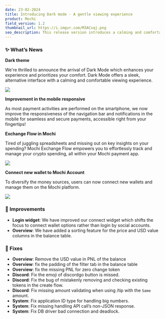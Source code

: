 ```yaml
---
date: 23-02-2024
title: Introducing Dark mode - A gentle viewing experience
product: Mochi
field_version: 1.2
thumbnail_url: https://i.imgur.com/M3ACxqj.png
seo_description: This release version introduces a calming and comfortable viewing experience, as well as a mobile compatible verion. 
---
```

### ✨ What’s News

**Dark theme**

We're thrilled to announce the arrival of Dark Mode which enhances your experience and prioritizes your comfort. Dark Mode offers a sleek, alternative interface with a calming and comfortable viewing experience.

![](https://i.imgur.com/M3ACxqj.png)

**Improvement in the mobile responsive**

As most payment activities are performed on the smartphone, we now improve the responsiveness of the navigation bar and notifications in the mobile for seamless and secure payments, accessible right from your fingertips!

[//]: new_line

**Exchange Flow in Mochi**

Tired of juggling spreadsheets and missing out on key insights on your spending? Mochi Exchange Flow empowers you to effortlessly track and manage your crypto spending, all within your Mochi payment app.

![](https://i.imgur.com/M0AeOcu.png)

**Connect new wallet to Mochi Account**

To diversify the money sources, users can now connect new wallets and manage them on the Mochi platform.

![](https://i.imgur.com/QEZzQWq.png)

[//]: break

### 💎 Improvements

- **Login widget**: We have improved our connect widget which shifts the focus to connect wallet options rather than login by social accounts.
- **Overview**: We have added a sorting feature for the price and USD value columns in the balance table.

### 🐛 Fixes

- **Overview**: Remove the USD value in PNL of the balance
- **Overview**: fix the padding of the filter tab in the balance table
- **Overview**: fix the missing PNL for zero change token
- **Discord**: Fix the emoji of discordgo button is missed.
- **Discord**: Fix the bug of mistakenly removing and checking existing tokens in the create flow.
- **Discord**: Fix missing amount validating when using /tip with the `Same` amount.
- **System**: Fix application ID type for handling big numbers.
- **System**: Fix missing handling API call’s non-JSON response.
- **System**: Fix DB driver bad connection and deadlock.
